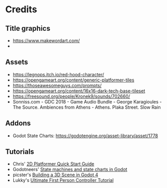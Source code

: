 # Credits


## Title graphics

- https://www.makewordart.com/
- 

## Assets

- https://legnops.itch.io/red-hood-character/
- https://opengameart.org/content/generic-platformer-tiles
- https://thoseawesomeguys.com/prompts/
- https://opengameart.org/content/16x16-dark-tech-base-tileset
- https://freesound.org/people/Kronek9/sounds/702660/
- Sonniss.com - GDC 2018 - Game Audio Bundle - George Karagioules - The Source. Ambiences from Athens - Athens. Plaka Street. Slow Rain


## Addons

- Godot State Charts: https://godotengine.org/asset-library/asset/1778

## Tutorials

- Chris' [2D Platformer Quick Start Guide](https://www.youtube.com/watch?v=43c-Sm5GMbc)
- Godotneers' [State machines and state charts in Godot](https://www.youtube.com/watch?v=E9h9VnbPGuw)
- picster's [Building a 3D Scene in Godot 4](https://youtu.be/3EMG2jGKkdw)
- Lukky's [Ultimate First Person Controller Tutorial](https://www.youtube.com/watch?v=xIKErMgJ1Yk)
